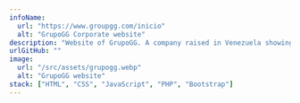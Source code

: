 ```yaml
---
infoName:
  url: "https://www.groupgg.com/inicio"
  alt: "GrupoGG Corporate website"
description: "Website of GrupoGG. A company raised in Venezuela showing some services as sales, car parts and medical services."
urlGitHub: ""
image:
  url: "/src/assets/grupogg.webp"
  alt: "GrupoGG website"
stack: ["HTML", "CSS", "JavaScript", "PHP", "Bootstrap"]
---
```

